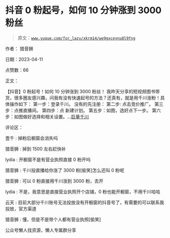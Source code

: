 # 抖音 0 粉起号，如何 10 分钟涨到 3000 粉丝

> 原文：[`www.yuque.com/for_lazy/xkrm14/we9gxceynu8l9fng`](https://www.yuque.com/for_lazy/xkrm14/we9gxceynu8l9fng)



作者： 猎音狮



日期：2023-04-11



点赞数：66

<ne-card data-card-name="hr" data-card-type="block" id="Kh7L4" data-event-boundary="card">

正文：



【抖音】0 粉起号！如何 10 分钟涨到 3000 粉丝！ 我昨天分享的短视频图书带货，很多圈友感兴趣，问我有没有快速起号的方法？还真有，就是用千川涨粉！具体操作如下： 第一步：登录千川。 没有的先注册： 第二步: 点击竞价推广。 第三步：点推直播间。 第四步：点 新建计划。 第五步：如图，选好点下一步。 第六步：如图做好选择和相关设置。...[巨量千川](https://qianchuan.jinritemai.com)

<ne-card data-card-name="hr" data-card-type="block" id="zm6r8" data-event-boundary="card">

评论区：



壹千 : 掉粉后橱窗会消失吗



猎音狮 : 掉到 1500 左右赶快补



lydia : 开橱窗不是有营业执照直接 0 粉开吗



猎音狮 : 千川投直播给你涨了 3000 粉[偷笑]怎么还叫 0 粉呢



猎音狮 : 可以 0 粉直接用千川涨到 3000 粉，去开



lydia : 不是，我意思是直接营业执照开个店铺，0 粉也能开橱窗，不用千川哈哈



云天 : 目前大部分千川账号无法投放没有开橱窗的抖音号了，有需要的可以联系我投放，官方渠道



猎音狮 : 懂，但是不是带个人都有营业执照[偷笑]

<ne-card data-card-name="hr" data-card-type="block" id="WXfDX" data-event-boundary="card">

公众号懒人找资源，懒人专属群分享

</ne-card></ne-card></ne-card>